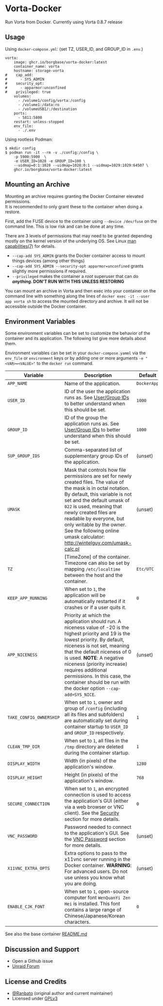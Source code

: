 # Vorta-Docker

Run Vorta from Docker.
Currently using Vorta 0.8.7 release

## Usage

Using `docker-compose.yml`: (set TZ, USER_ID, and GROUP_ID in `.env`.)
```
vorta:
    image: ghcr.io/borgbase/vorta-docker:latest
    container_name: vorta
    hostname: storage-vorta
#    cap_add:
#      - SYS_ADMIN
#    security_opt:
#      - apparmor:unconfined
#    privileged: true    
    volumes:
      - /volume1/config/vorta:/config
      - /volume1:/data:ro
      - /volumeUSB1/:/destination
    ports:
      - 5811:5800
    restart: unless-stopped
    env_file:
      - ./.env
```


Using rootless Podman:
```
$ mkdir config
$ podman run -it --rm -v ./config:/config \
    -p 5900:5900  \
    -e USER_ID=1028 -e GROUP_ID=100 \
    --uidmap=0:1:1028 --uidmap=1028:0:1 --uidmap=1029:1029:64507 \
    ghcr.io/borgbase/vorta-docker:latest
```

## Mounting an Archive
Mounting an archive requires granting the Docker Container elevated permissions.  
It is recommended to only grant these to the container when doing a restore.

First, add the FUSE device to the container using `--device /dev/fuse` on the command line.  This is low risk and can be done at any time.

There are 3 levels of permissions that may need to be granted depending mostly on the kernel version of the underlying OS. See Linux [man capabilities(7)](https://man7.org/linux/man-pages/man7/capabilities.7.html) for details.
- `--cap-add SYS_ADMIN` grants the Docker container access to mount things devices (among other things)
- `--cap-add SYS_ADMIN --security-opt apparmor=unconfined` grants slightly more permissions if required.
- `--privileged` makes the container a *root* superuser that can do **_anything_. DON'T RUN WITH THIS UNLESS RESTORING**

You can mount an archive in Vorta and then exec into your container on the command line with something along the lines of `docker exec -it --user app vorta sh` to access the mounted directory and archive.  It will not be accessible outside the Docker container.

## Environment Variables

Some environment variables can be set to customize the behavior of the container
and its application.  The following list give more details about them.

Environment variables can be set in your `docker-compose.yamml` via the `env_file` or `environment`
keys or by adding one or more arguments `-e "<VAR>=<VALUE>"` to the `docker run` command.

| Variable       | Description                                  | Default |
|----------------|----------------------------------------------|---------|
|`APP_NAME`| Name of the application. | `DockerApp` |
|`USER_ID`| ID of the user the application runs as.  See [User/Group IDs](#usergroup-ids) to better understand when this should be set. | `1000` |
|`GROUP_ID`| ID of the group the application runs as.  See [User/Group IDs](#usergroup-ids) to better understand when this should be set. | `1000` |
|`SUP_GROUP_IDS`| Comma-separated list of supplementary group IDs of the application. | (unset) |
|`UMASK`| Mask that controls how file permissions are set for newly created files. The value of the mask is in octal notation.  By default, this variable is not set and the default umask of `022` is used, meaning that newly created files are readable by everyone, but only writable by the owner. See the following online umask calculator: http://wintelguy.com/umask-calc.pl | (unset) |
|`TZ`| [TimeZone] of the container.  Timezone can also be set by mapping `/etc/localtime` between the host and the container. | `Etc/UTC` |
|`KEEP_APP_RUNNING`| When set to `1`, the application will be automatically restarted if it crashes or if a user quits it. | `0` |
|`APP_NICENESS`| Priority at which the application should run.  A niceness value of -20 is the highest priority and 19 is the lowest priority.  By default, niceness is not set, meaning that the default niceness of 0 is used.  **NOTE**: A negative niceness (priority increase) requires additional permissions.  In this case, the container should be run with the docker option `--cap-add=SYS_NICE`. | (unset) |
|`TAKE_CONFIG_OWNERSHIP`| When set to `1`, owner and group of `/config` (including all its files and subfolders) are automatically set during container startup to `USER_ID` and `GROUP_ID` respectively. | `1` |
|`CLEAN_TMP_DIR`| When set to `1`, all files in the `/tmp` directory are deleted during the container startup. | `1` |
|`DISPLAY_WIDTH`| Width (in pixels) of the application's window. | `1280` |
|`DISPLAY_HEIGHT`| Height (in pixels) of the application's window. | `768` |
|`SECURE_CONNECTION`| When set to `1`, an encrypted connection is used to access the application's GUI (either via a web browser or VNC client).  See the [Security](#security) section for more details. | `0` |
|`VNC_PASSWORD`| Password needed to connect to the application's GUI.  See the [VNC Password](#vnc-password) section for more details. | (unset) |
|`X11VNC_EXTRA_OPTS`| Extra options to pass to the x11vnc server running in the Docker container.  **WARNING**: For advanced users. Do not use unless you know what you are doing. | (unset) |
|`ENABLE_CJK_FONT`| When set to `1`, open-source computer font `WenQuanYi Zen Hei` is installed.  This font contains a large range of Chinese/Japanese/Korean characters. | `0` |

See also the base container [README.md](https://github.com/jlesage/docker-baseimage-gui/blob/master/README.md)

## Discussion and Support
- Open a Github issue
- [Unraid Forum](https://forums.unraid.net/topic/117021-support-smartphonelover-vorta-gui-for-borg-backup/)


## License and Credits

- [@Ranbato](https://github.com/Ranbato) (original author and current maintainer)
- Licensed under [GPLv3](LICENSE.txt)
